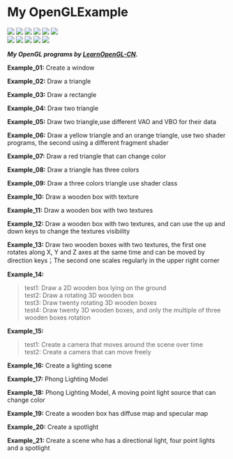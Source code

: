 # My OpenGLExample
![](https://img.shields.io/badge/License-MIT-write.svg)  ![](https://img.shields.io/badge/Language-C++-darkblue.svg)  ![](https://img.shields.io/badge/Language-GLSL-darkblue.svg) ![](https://img.shields.io/badge/IDE-VS_2019-purple.svg) ![](https://img.shields.io/badge/Platform-Windows10-blue.svg)  ![](https://img.shields.io/badge/API-OpenGL_3.3-blue.svg)  
  [![](https://img.shields.io/badge/UI_Library-Dear_ImGui-orange.svg)](https://github.com/ocornut/imgui)  [![](https://img.shields.io/badge/API_Library-GLAD-yellow.svg)](https://github.com/Dav1dde/glad)  [![](https://img.shields.io/badge/API_Library-GLFW-yellow.svg)](https://www.glfw.org/download.html)  [![](https://img.shields.io/badge/Math_Library-GLM-yellow.svg)](https://glm.g-truc.net/0.9.8/index.html)  [![](https://img.shields.io/badge/Load_Library-stb__image-yellow.svg)](https://github.com/nothings/stb)  

***My OpenGL programs by [LearnOpenGL-CN](https://learnopengl-cn.github.io/).***

**Example_01:** Create  a window

**Example_02:** Draw a triangle 

**Example_03:** Draw a rectangle

**Example_04:** Draw two triangle

**Example_05:** Draw two triangle,use different VAO and VBO for their data

**Example_06:** Draw a yellow triangle and an orange triangle, use two shader programs, the second using a different fragment shader

**Example_07:** Draw a red triangle that can change color

**Example_08:** Draw a triangle has three colors

**Example_09:** Draw a three colors triangle use shader class

**Example_10:** Draw a wooden box with texture

**Example_11:** Draw a wooden box with two textures

**Example_12:** Draw a wooden box with two textures, and can use the up and down keys to change the textures visibility

**Example_13:** Draw two wooden boxes with two textures, the first one rotates along X, Y and Z axes at the same time and can be moved by direction keys；The second one scales regularly in the upper right corner

**Example_14:** 
>test1: Draw a 2D wooden box lying on the ground  
test2: Draw a rotating 3D wooden box     
test3: Draw twenty rotating 3D wooden boxes  
test4: Draw twenty 3D wooden boxes, and only the multiple of three wooden boxes rotation

**Example_15:** 
>test1: Create a camera that moves around the scene over time  
test2: Create a camera that can move freely


**Example_16:** Create a lighting scene

**Example_17:** Phong Lighting Model

**Example_18:** Phong Lighting Model, A moving point light source that can change color

**Example_19:** Create a wooden box has diffuse map and specular map

**Example_20:** Create a spotlight

**Example_21:** Create a scene who has a directional light, four point lights and a spotlight 